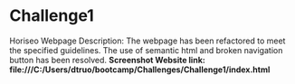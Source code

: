 # Challenge1 
Horiseo Webpage
Description: The webpage has been refactored to meet the specified guidelines. The use of semantic html and broken navigation button has been resolved.
<b>
Screenshot
<b>
Website link: file:///C:/Users/dtruo/bootcamp/Challenges/Challenge1/index.html